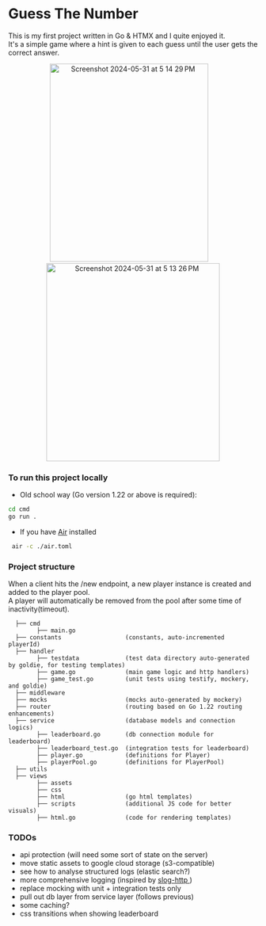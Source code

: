 # Guess The Number
This is my first project written in Go & HTMX and I quite enjoyed it. \
It's a simple game where a hint is given to each guess until the user gets the correct answer.

<p align="center">
<img height="400" width="320" alt="Screenshot 2024-05-31 at 5 14 29 PM" src="https://github.com/Livingpool/guess-the-number/assets/52132459/97dba180-16b1-4f25-b29c-48489c7b872f">
&nbsp;&nbsp;&nbsp;
<img height="400" width="350" alt="Screenshot 2024-05-31 at 5 13 26 PM" src="https://github.com/Livingpool/guess-the-number/assets/52132459/704bee09-fcac-4242-8765-db64e18e7a59">
</p>

### To run this project locally
 - Old school way (Go version 1.22 or above is required):
```bash
cd cmd
go run .
```
- If you have [Air](https://github.com/cosmtrek/air) installed
```bash
 air -c ./air.toml
```

### Project structure
When a client hits the /new endpoint, a new player instance is created and added to the player pool. \
A player will automatically be removed from the pool after some time of inactivity(timeout).
```
  ├── cmd
        ├── main.go           
  ├── constants                  (constants, auto-incremented playerId)
  ├── handler
        ├── testdata             (test data directory auto-generated by goldie, for testing templates)
        ├── game.go              (main game logic and http handlers)
        ├── game_test.go         (unit tests using testify, mockery, and goldie)
  ├── middleware
  ├── mocks                      (mocks auto-generated by mockery)
  ├── router                     (routing based on Go 1.22 routing enhancements)
  ├── service                    (database models and connection logics)
        ├── leaderboard.go       (db connection module for leaderboard)
        ├── leaderboard_test.go  (integration tests for leaderboard)
        ├── player.go            (definitions for Player)
        ├── playerPool.go        (definitions for PlayerPool)
  ├── utils
  ├── views
        ├── assets
        ├── css
        ├── html                 (go html templates)
        ├── scripts              (additional JS code for better visuals)
        ├── html.go              (code for rendering templates)           
```

### TODOs
- api protection (will need some sort of state on the server)
- move static assets to google cloud storage (s3-compatible)
- see how to analyse structured logs (elastic search?)
- more comprehensive logging (inspired by [ slog-http ](https://github.com/samber/slog-http))
- replace mocking with unit + integration tests only
- pull out db layer from service layer (follows previous)
- some caching?
- css transitions when showing leaderboard

